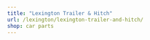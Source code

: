 ```yaml
---
title: "Lexington Trailer & Hitch"
url: /lexington/lexington-trailer-and-hitch/
shop: car parts
---
```

